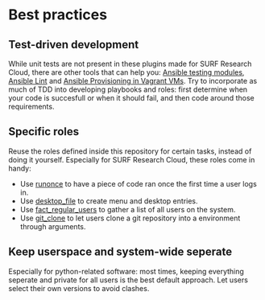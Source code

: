 # Best practices

## Test-driven development
While unit tests are not present in these plugins made for SURF Research Cloud, there are other tools that can help you: [Ansible testing modules](https://docs.ansible.com/ansible/latest/reference_appendices/test_strategies.html), [Ansible Lint](https://ansible-lint.readthedocs.io/en/latest/) and [Ansible Provisioning in Vagrant VMs](https://www.vagrantup.com/docs/provisioning/ansible).
Try to incorporate as much of TDD into developing playbooks and roles: first determine when your code is succesfull or when it should fail, and then code around those requirements.

## Specific roles
Reuse the roles defined inside this repository for certain tasks, instead of doing it yourself. Especially for SURF Research Cloud, these roles come in handy:

- Use [runonce](roles/runonce.md) to have a piece of code ran once the first time a user logs in.
- Use [desktop_file](roles/desktop_file.md) to create menu and desktop entries.
- Use [fact_regular_users](roles/fact_regular_users.md) to gather a list of all users on the system.
- Use [git_clone](roles/git_clone.md) to let users clone a git repository into a environment through arguments.

## Keep userspace and system-wide seperate
Especially for python-related software: most times, keeping everything seperate and private for all users is the best default approach. Let users select their own versions to avoid clashes.

